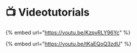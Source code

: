 # 📺 Videotutorials

{% embed url="https://youtu.be/KzpvRLY96Yc" %}

{% embed url="https://youtu.be/tKaEQoQ3zdU" %}
